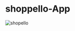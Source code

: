 # shoppello-App

![shopello](https://user-images.githubusercontent.com/41040479/119662831-adbe7500-bde6-11eb-8c52-02c0eb5dcd66.png)
